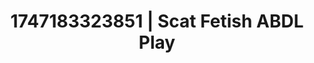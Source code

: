 ---
categories:
- Erotic adventure
- Inclusive desire
- Unspoken desires
- Teacher fantasy
- Story-driven erotica
image: /assets/images/1747183323851.webp
layout: post
seo:
  description: Featured content with exclusive ABDL Play, Scat Fetish. HD images available.
  keywords: ABDL Play, Scat Fetish
  og_image: /assets/images/1747183323851.webp
  schema_type: VisualArtwork
tags:
- ABDL Play
- '#1747183323851'
- Scat Fetish
title: 1747183323851 | Scat Fetish ABDL Play
---